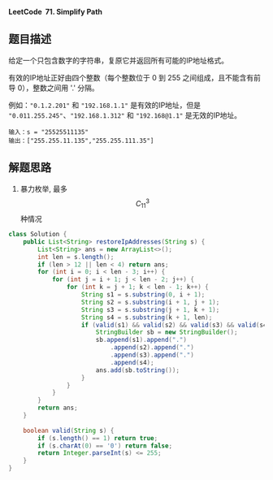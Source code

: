 **LeetCode&nbsp;&nbsp;71. Simplify Path**

## 题目描述

给定一个只包含数字的字符串，复原它并返回所有可能的IP地址格式。

有效的IP地址正好由四个整数（每个整数位于 0 到 255 之间组成，且不能含有前导 0），整数之间用 '.' 分隔。

例如：`"0.1.2.201"` 和 `"192.168.1.1"` 是有效的IP地址，但是 `"0.011.255.245"`、`"192.168.1.312"` 和 `"192.168@1.1"` 是无效的IP地址。

```
输入：s = "25525511135"
输出：["255.255.11.135","255.255.111.35"]
```

## 解题思路

1. 暴力枚举, 最多$$C_{11}^3$$种情况

```java
class Solution {
    public List<String> restoreIpAddresses(String s) {
        List<String> ans = new ArrayList<>();
        int len = s.length();
        if (len > 12 || len < 4) return ans;
        for (int i = 0; i < len - 3; i++) {
            for (int j = i + 1; j < len - 2; j++) {
                for (int k = j + 1; k < len - 1; k++) {
                    String s1 = s.substring(0, i + 1);
                    String s2 = s.substring(i + 1, j + 1);
                    String s3 = s.substring(j + 1, k + 1);
                    String s4 = s.substring(k + 1, len);
                    if (valid(s1) && valid(s2) && valid(s3) && valid(s4)) {
                        StringBuilder sb = new StringBuilder();
                        sb.append(s1).append(".")
                            .append(s2).append(".")
                            .append(s3).append(".")
                            .append(s4);
                        ans.add(sb.toString());
                    }
                }
            }
        }
        return ans;
    }
    
    boolean valid(String s) {
        if (s.length() == 1) return true;
        if (s.charAt(0) == '0') return false;
        return Integer.parseInt(s) <= 255;
    }
}
```
